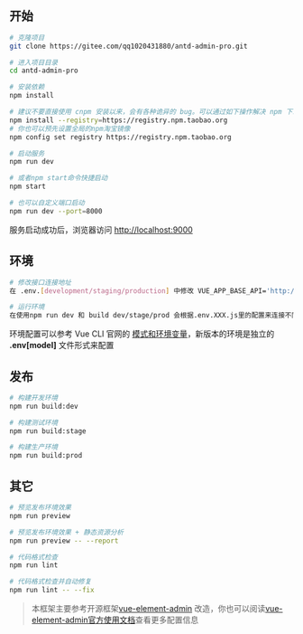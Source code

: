 ## 开始

```bash
# 克隆项目
git clone https://gitee.com/qq1020431880/antd-admin-pro.git

# 进入项目目录
cd antd-admin-pro

# 安装依赖
npm install

# 建议不要直接使用 cnpm 安装以来，会有各种诡异的 bug。可以通过如下操作解决 npm 下载速度慢的问题
npm install --registry=https://registry.npm.taobao.org
# 你也可以预先设置全局的npm淘宝镜像
npm config set registry https://registry.npm.taobao.org

# 启动服务
npm run dev

# 或者npm start命令快捷启动
npm start

# 也可以自定义端口启动
npm run dev --port=8000
```

服务启动成功后，浏览器访问 [http://localhost:9000](http://localhost:9000)

## 环境

```bash
# 修改接口连接地址
在 .env.[development/staging/production] 中修改 VUE_APP_BASE_API='http://接口地址'

# 运行环境
在使用npm run dev 和 build dev/stage/prod 会根据.env.XXX.js里的配置来连接不同环境的接口地址
```

环境配置可以参考 Vue CLI 官网的 [模式和环境变量](https://cli.vuejs.org/zh/guide/mode-and-env.html)，新版本的环境是独立的 **.env[model]** 文件形式来配置

## 发布

```bash
# 构建开发环境
npm run build:dev

# 构建测试环境
npm run build:stage

# 构建生产环境
npm run build:prod
```

## 其它

```bash
# 预览发布环境效果
npm run preview

# 预览发布环境效果 + 静态资源分析
npm run preview -- --report

# 代码格式检查
npm run lint

# 代码格式检查并自动修复
npm run lint -- --fix
```

> 本框架主要参考开源框架[vue-element-admin](https://github.com/PanJiaChen/vue-element-admin) 改造，你也可以阅读[vue-element-admin官方使用文档](https://panjiachen.gitee.io/vue-element-admin-site/zh/guide/)查看更多配置信息